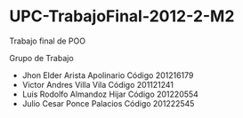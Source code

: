 UPC-TrabajoFinal-2012-2-M2
==========================

Trabajo final de POO


Grupo de Trabajo

- Jhon Elder Arista Apolinario     Código 201216179
- Victor Andres Villa Vila         Código 201121241
- Luis Rodolfo Almandoz Hijar      Código 201220554
- Julio Cesar Ponce Palacios       Código 201222545
